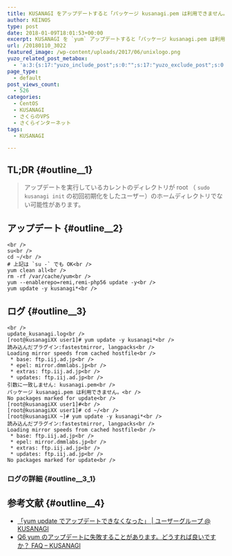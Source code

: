 ```yaml
---
title: KUSANAGI をアップデートすると「パッケージ kusanagi.pem は利用できません。」エラー
author: KEINOS
type: post
date: 2018-01-09T18:01:53+00:00
excerpt: KUSANAGI を `yum` アップデートすると「パッケージ kusanagi.pem は利用できません。」エラーが表示される場合、アップデートを実行しているカレントのディレクトリが root （初回初期化, `sudo kusanagi init`したユーザー）のホームディレクトリでない可能性があります。
url: /20180110_3022
featured_image: /wp-content/uploads/2017/06/unixlogo.png
yuzo_related_post_metabox:
  - 'a:3:{s:17:"yuzo_include_post";s:0:"";s:17:"yuzo_exclude_post";s:0:"";s:21:"yuzo_disabled_related";N;}'
page_type:
  - default
post_views_count:
  - 526
categories:
  - CentOS
  - KUSANAGI
  - さくらのVPS
  - さくらインターネット
tags:
  - KUSANAGI

---
```

## TL;DR {#outline__1}

> アップデートを実行しているカレントのディレクトリが root （ `sudo kusanagi init` の初回初期化をしたユーザー）のホームディレクトリでない可能性があります。 

## アップデート {#outline__2}

    <br />
    su<br />
    cd ~/<br />
    # 上記は `su -` でも OK<br />
    yum clean all<br />
    rm -rf /var/cache/yum<br />
    yum --enablerepo=remi,remi-php56 update -y<br />
    yum update -y kusanagi*<br />
    

## ログ {#outline__3}

    <br />
    update_kusanagi.log<br />
    [root@kusanagiXX user1]# yum update -y kusanagi*<br />
    読み込んだプラグイン:fastestmirror, langpacks<br />
    Loading mirror speeds from cached hostfile<br />
     * base: ftp.iij.ad.jp<br />
     * epel: mirror.dmmlabs.jp<br />
     * extras: ftp.iij.ad.jp<br />
     * updates: ftp.iij.ad.jp<br />
    引数に一致しません: kusanagi.pem<br />
    パッケージ kusanagi.pem は利用できません。<br />
    No packages marked for update<br />
    [root@kusanagiXX user1]#<br />
    [root@kusanagiXX user1]# cd ~/<br />
    [root@kusanagiXX ~]# yum update -y kusanagi*<br />
    読み込んだプラグイン:fastestmirror, langpacks<br />
    Loading mirror speeds from cached hostfile<br />
     * base: ftp.iij.ad.jp<br />
     * epel: mirror.dmmlabs.jp<br />
     * extras: ftp.iij.ad.jp<br />
     * updates: ftp.iij.ad.jp<br />
    No packages marked for update<br />
    

### ログの詳細 {#outline__3_1}



## 参考文献 {#outline__4}

  * [「yum update でアップデートできなくなった」 | ユーザーグループ @ KUSANAGI][1]
  * [Q6 yum のアップデートに失敗することがあります。どうすれば良いですか？ FAQ &#8211; KUSANAGI][2]

 [1]: https://users.kusanagi.tokyo/support/topic/yum-update-%E3%81%A7%E3%82%A2%E3%83%83%E3%83%97%E3%83%87%E3%83%BC%E3%83%88%E3%81%A7%E3%81%8D%E3%81%AA%E3%81%8F%E3%81%AA%E3%81%A3%E3%81%9F/
 [2]: https://kusanagi.tokyo/faq/